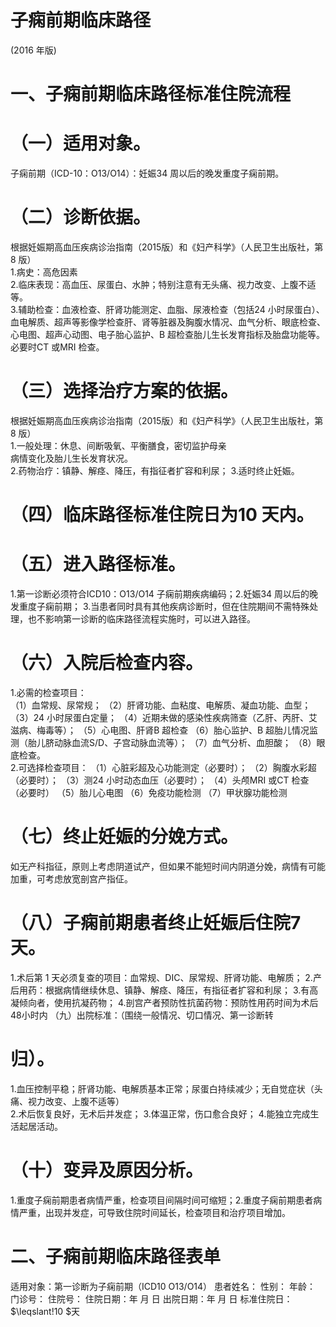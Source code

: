 # 子痫前期临床路径  
(2016 年版)  
# 一、子痫前期临床路径标准住院流程  
# （一）适用对象。  
子痫前期（ICD-10：O13/O14）：妊娠34 周以后的晚发重度子痫前期。  
# （二）诊断依据。  
根据妊娠期高血压疾病诊治指南（2015版）和《妇产科学》（人民卫生出版社，第8 版）  
1.病史：高危因素  
2.临床表现：高血压、尿蛋白、水肿；特别注意有无头痛、视力改变、上腹不适等。  
3.辅助检查：血液检查、肝肾功能测定、血脂、尿液检查（包括24 小时尿蛋白）、血电解质、超声等影像学检查肝、肾等脏器及胸腹水情况、血气分析、眼底检查、心电图、超声心动图、电子胎心监护、B 超检查胎儿生长发育指标及胎盘功能等。必要时CT 或MRI 检查。  
# （三）选择治疗方案的依据。  
根据妊娠期高血压疾病诊治指南（2015版）和《妇产科学》（人民卫生出版社，第8 版）  
1.一般处理：休息、间断吸氧、平衡膳食，密切监护母亲  
病情变化及胎儿生长发育状况。  
2.药物治疗：镇静、解痉、降压，有指征者扩容和利尿； 3.适时终止妊娠。  
# （四）临床路径标准住院日为10 天内。  
# （五）进入路径标准。  
1.第一诊断必须符合ICD10：O13/O14 子痫前期疾病编码；2.妊娠34 周以后的晚发重度子痫前期； 3.当患者同时具有其他疾病诊断时，但在住院期间不需特殊处理，也不影响第一诊断的临床路径流程实施时，可以进入路径。  
# （六）入院后检查内容。  
1.必需的检查项目：  
（1）血常规、尿常规； （2）肝肾功能、血粘度、电解质、凝血功能、血型； （3）24 小时尿蛋白定量； （4）近期未做的感染性疾病筛查（乙肝、丙肝、艾滋病、梅毒等）； （5）心电图、肝肾B 超检查 （6）胎心监护、B 超胎儿情况监测（胎儿脐动脉血流S/D、子宫动脉血流等）； （7）血气分析、血胆酸； （8）眼底检查。  
2.可选择检查项目： （1）心脏彩超及心功能测定（必要时）； （2）胸腹水彩超（必要时）； （3）测24 小时动态血压（必要时）； （4）头颅MRI 或CT 检查（必要时） （5）胎儿心电图 （6）免疫功能检测 （7）甲状腺功能检测  
# （七）终止妊娠的分娩方式。  
如无产科指征，原则上考虑阴道试产，但如果不能短时间内阴道分娩，病情有可能加重，可考虑放宽剖宫产指佂。  
# （八）子痫前期患者终止妊娠后住院7 天。  
1.术后第 1 天必须复查的项目：血常规、DIC、尿常规、肝肾功能、电解质； 2.产后用药：根据病情继续休息、镇静、解痉、降压，有指征者扩容和利尿； 3.有高凝倾向者，使用抗凝药物； 4.剖宫产者预防性抗菌药物：预防性用药时间为术后48小时内 （九）出院标准：（围绕一般情况、切口情况、第一诊断转  
# 归）。  
1.血压控制平稳；肝肾功能、电解质基本正常；尿蛋白持续减少；无自觉症状（头痛、视力改变、上腹不适等）  
2.术后恢复良好，无术后并发症； 3.体温正常，伤口愈合良好； 4.能独立完成生活起居活动。  
# （十）变异及原因分析。  
1.重度子痫前期患者病情严重，检查项目间隔时间可缩短；2.重度子痫前期患者病情严重，出现并发症，可导致住院时间延长，检查项目和治疗项目增加。  
# 二、子痫前期临床路径表单  
适用对象：第一诊断为子痫前期（ICD10 O13/O14） 患者姓名：              性别：   年龄：   门诊号：    住院号： 住院日期：年  月  日 出院日期：年  月  日 标准住院日： $\leqslant\!10 $天  
